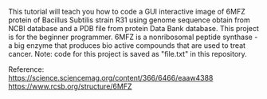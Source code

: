 This tutorial will teach you how to code a GUI interactive image of 6MFZ protein of Bacillus Subtilis strain R31 using genome sequence obtain from NCBI database and a PDB file from protein Data Bank database. This project is for the beginner programmer. 6MFZ is a nonribosomal peptide synthase - a big enzyme that produces bio active compounds that are used to treat cancer. Note: code for this project is saved as "file.txt" in this repository. 

Reference:
<br />https://science.sciencemag.org/content/366/6466/eaaw4388 
<br />https://www.rcsb.org/structure/6MFZ
